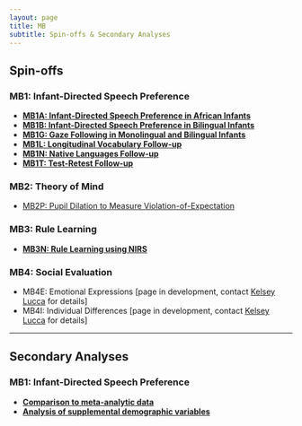 ```yaml
---
layout: page
title: MB
subtitle: Spin-offs & Secondary Analyses
---
```


## Spin-offs

### MB1: Infant-Directed Speech Preference
* [**MB1A: Infant-Directed Speech Preference in African Infants**]({{site.baseurl}}/MB1A/)
* [**MB1B: Infant-Directed Speech Preference in Bilingual Infants**]({{site.baseurl}}/MB1B/)
* [**MB1G: Gaze Following in Monolingual and Bilingual Infants**]({{site.baseurl}}/MB1G/)
* [**MB1L: Longitudinal Vocabulary Follow-up**]({{site.baseurl}}/MB1L/)
* [**MB1N: Native Languages Follow-up**]({{site.baseurl}}/MB1N/)
* [**MB1T: Test-Retest Follow-up**]({{site.baseurl}}/MB1T/)

### MB2: Theory of Mind
* [MB2P: Pupil Dilation to Measure Violation-of-Expectation]({{site.baseurl}}/MB2P/)

### MB3: Rule Learning
* [**MB3N: Rule Learning using NIRS**]({{site.baseurl}}/MB3N/)

### MB4: Social Evaluation
* MB4E: Emotional Expressions [page in development, contact [Kelsey Lucca](mailto:klucca@asu.edu) for details]
* MB4I: Individual Differences [page in development, contact [Kelsey Lucca](mailto:klucca@asu.edu) for details]


***
## Secondary Analyses

### MB1: Infant-Directed Speech Preference 
* [**Comparison to meta-analytic data**]({{site.baseurl}}/MB1SA/)
* [**Analysis of supplemental demographic variables**]({{site.baseurl}}/MB1SA/)
